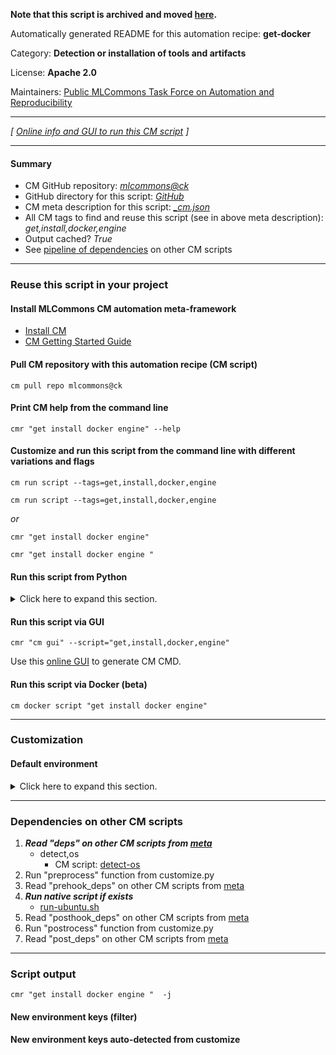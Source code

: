 **Note that this script is archived and moved [here](https://github.com/mlcommons/cm4mlops/tree/main/script/get-docker).**



Automatically generated README for this automation recipe: **get-docker**

Category: **Detection or installation of tools and artifacts**

License: **Apache 2.0**

Maintainers: [Public MLCommons Task Force on Automation and Reproducibility](https://github.com/mlcommons/ck/blob/master/docs/taskforce.md)

---
*[ [Online info and GUI to run this CM script](https://access.cknowledge.org/playground/?action=scripts&name=get-docker,6192accce4234084) ]*

---
#### Summary

* CM GitHub repository: *[mlcommons@ck](https://github.com/mlcommons/ck/tree/dev/cm-mlops)*
* GitHub directory for this script: *[GitHub](https://github.com/mlcommons/ck/tree/dev/cm-mlops/script/get-docker)*
* CM meta description for this script: *[_cm.json](_cm.json)*
* All CM tags to find and reuse this script (see in above meta description): *get,install,docker,engine*
* Output cached? *True*
* See [pipeline of dependencies](#dependencies-on-other-cm-scripts) on other CM scripts


---
### Reuse this script in your project

#### Install MLCommons CM automation meta-framework

* [Install CM](https://access.cknowledge.org/playground/?action=install)
* [CM Getting Started Guide](https://github.com/mlcommons/ck/blob/master/docs/getting-started.md)

#### Pull CM repository with this automation recipe (CM script)

```cm pull repo mlcommons@ck```

#### Print CM help from the command line

````cmr "get install docker engine" --help````

#### Customize and run this script from the command line with different variations and flags

`cm run script --tags=get,install,docker,engine`

`cm run script --tags=get,install,docker,engine `

*or*

`cmr "get install docker engine"`

`cmr "get install docker engine " `


#### Run this script from Python

<details>
<summary>Click here to expand this section.</summary>

```python

import cmind

r = cmind.access({'action':'run'
                  'automation':'script',
                  'tags':'get,install,docker,engine'
                  'out':'con',
                  ...
                  (other input keys for this script)
                  ...
                 })

if r['return']>0:
    print (r['error'])

```

</details>


#### Run this script via GUI

```cmr "cm gui" --script="get,install,docker,engine"```

Use this [online GUI](https://cKnowledge.org/cm-gui/?tags=get,install,docker,engine) to generate CM CMD.

#### Run this script via Docker (beta)

`cm docker script "get install docker engine" `

___
### Customization

#### Default environment

<details>
<summary>Click here to expand this section.</summary>

These keys can be updated via `--env.KEY=VALUE` or `env` dictionary in `@input.json` or using script flags.


</details>

___
### Dependencies on other CM scripts


  1. ***Read "deps" on other CM scripts from [meta](https://github.com/mlcommons/ck/tree/dev/cm-mlops/script/get-docker/_cm.json)***
     * detect,os
       - CM script: [detect-os](https://github.com/mlcommons/ck/tree/master/cm-mlops/script/detect-os)
  1. Run "preprocess" function from customize.py
  1. Read "prehook_deps" on other CM scripts from [meta](https://github.com/mlcommons/ck/tree/dev/cm-mlops/script/get-docker/_cm.json)
  1. ***Run native script if exists***
     * [run-ubuntu.sh](https://github.com/mlcommons/ck/tree/dev/cm-mlops/script/get-docker/run-ubuntu.sh)
  1. Read "posthook_deps" on other CM scripts from [meta](https://github.com/mlcommons/ck/tree/dev/cm-mlops/script/get-docker/_cm.json)
  1. Run "postrocess" function from customize.py
  1. Read "post_deps" on other CM scripts from [meta](https://github.com/mlcommons/ck/tree/dev/cm-mlops/script/get-docker/_cm.json)

___
### Script output
`cmr "get install docker engine "  -j`
#### New environment keys (filter)

#### New environment keys auto-detected from customize
